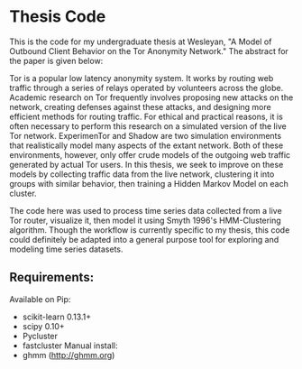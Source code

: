 
Thesis Code
============

This is the code for my undergraduate thesis at Wesleyan, "A Model of Outbound Client Behavior on the Tor Anonymity Network." The abstract for the paper is given below:

Tor is a popular low latency anonymity system. It works by routing web traffic through a series of relays operated by volunteers across the globe. Academic research on Tor frequently involves proposing new attacks on the network, creating defenses against these attacks, and designing more efficient methods for routing traffic. For ethical and practical reasons, it is often necessary to perform this research on a simulated version of the live Tor network. ExperimenTor and Shadow are two simulation environments that realistically model many aspects of the extant network. Both of these environments, however, only offer crude models of the outgoing web traffic generated by actual Tor users. In this thesis, we seek to improve on these models by collecting traffic data from the live network, clustering it into groups with similar behavior, then training a Hidden Markov Model on each cluster.

The code here was used to process time series data collected from a live Tor router, visualize it, then model it using Smyth 1996's HMM-Clustering algorithm. Though the workflow is currently specific to my thesis, this code could definitely be adapted into a general purpose tool for exploring and modeling time series datasets.

Requirements:
-----------------

Available on Pip:
* scikit-learn 0.13.1+
* scipy 0.10+
* Pycluster
* fastcluster
Manual install:
* ghmm (http://ghmm.org)
